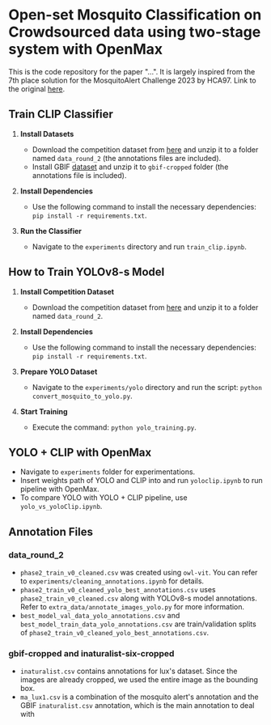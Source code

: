 # Open-set Mosquito Classification on Crowdsourced data using two-stage system with OpenMax

This is the code repository for the paper "...". It is largely inspired from the 7th place solution for the MosquitoAlert Challenge 2023 by HCA97. Link to the original [here](https://github.com/HCA97/Mosquito-Classifiction/tree/main).


## Train CLIP Classifier

1. **Install Datasets**
   - Download the competition dataset from [here](https://www.aicrowd.com/challenges/mosquitoalert-challenge-2023/dataset_files) and unzip it to a folder named `data_round_2` (the annotations files are included).
   - Install GBIF [dataset](https://www.kaggle.com/datasets/lekoup/gbif-residual-cropped) and unzip it to `gbif-cropped` folder (the annotations file is included).

2. **Install Dependencies**
   - Use the following command to install the necessary dependencies: `pip install -r requirements.txt`.

3. **Run the Classifier**
   - Navigate to the `experiments` directory and run `train_clip.ipynb`.

## How to Train YOLOv8-s Model

1. **Install Competition Dataset**
   - Download the competition dataset from [here](https://www.aicrowd.com/challenges/mosquitoalert-challenge-2023/dataset_files) and unzip it to a folder named `data_round_2`.

2. **Install Dependencies**
   - Use the following command to install the necessary dependencies: `pip install -r requirements.txt`.

3. **Prepare YOLO Dataset**
   - Navigate to the `experiments/yolo` directory and run the script: `python convert_mosquito_to_yolo.py`.

4. **Start Training**
   - Execute the command: `python yolo_training.py`.

## YOLO + CLIP with OpenMax
   - Navigate to `experiments` folder for experimentations.
   - Insert weights path of YOLO and CLIP into and run `yoloclip.ipynb` to run pipeline with OpenMax.
   - To compare YOLO with YOLO + CLIP pipeline, use `yolo_vs_yoloClip.ipynb`.


## Annotation Files

### data_round_2

- `phase2_train_v0_cleaned.csv` was created using `owl-vit`. You can refer to `experiments/cleaning_annotations.ipynb` for details.
- `phase2_train_v0_cleaned_yolo_best_annotations.csv` uses `phase2_train_v0_cleaned.csv` along with YOLOv8-s model annotations. Refer to `extra_data/annotate_images_yolo.py` for more information.
- `best_model_val_data_yolo_annotations.csv` and `best_model_train_data_yolo_annotations.csv` are train/validation splits of `phase2_train_v0_cleaned_yolo_best_annotations.csv`.

### gbif-cropped and inaturalist-six-cropped

- `inaturalist.csv` contains annotations for lux's dataset. Since the images are already cropped, we used the entire image as the bounding box.
- `ma_lux1.csv` is a combination of the mosquito alert's annotation and the GBIF `inaturalist.csv` annotation, which is the main annotation to deal with

